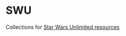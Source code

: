 # SWU
Collections for [Star Wars Unlimited resources](https://gist.github.com/macfergusson/256a534a98fc1d45f2595503f7d54953)
